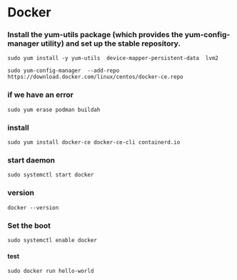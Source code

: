 # Docker
### Install the yum-utils package (which provides the yum-config-manager utility) and set up the stable repository.
```
sudo yum install -y yum-utils  device-mapper-persistent-data  lvm2

sudo yum-config-manager  --add-repo   https://download.docker.com/linux/centos/docker-ce.repo
```
### if we have an error
```
sudo yum erase podman buildah
```
### install
```
sudo yum install docker-ce docker-ce-cli containerd.io
```

### start daemon
```
sudo systemctl start docker
```

### version
```
docker --version
```

### Set the boot
```
sudo systemctl enable docker
```

#### test
```
sudo docker run hello-world
```